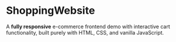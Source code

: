 # ShoppingWebsite
A **fully responsive** e-commerce frontend demo with interactive cart functionality, built purely with HTML, CSS, and vanilla JavaScript.
